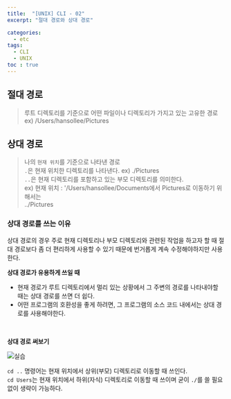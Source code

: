 ```yaml
---
title:  "[UNIX] CLI - 02"
excerpt: "절대 경로와 상대 경로"

categories: 
  - etc
tags: 
  - CLI
  - UNIX
toc : true
---
```


## 절대 경로
> 루트 디렉토리를 기준으로 어떤 파일이나 디렉토리가 가지고 있는 고유한 경로
ex) /Users/hansollee/Pictures

## 상대 경로
> 나의 `현재 위치`를 기준으로 나타낸 경로 <br>
`.`은 현재 위치한 디렉토리를 나타낸다. ex) ./Pictures<br>
`..`은 현재 디렉토리를 포함하고 있는 부모 디렉토리를 의미한다. <br>
ex) 현재 위치 : '/Users/hansollee/Documents에서 Pictures로 이동하기 위해서는<br>
../Pictures

### 상대 경로를 쓰는 이유
상대 경로의 경우 주로 현재 디렉토리나 부모 디렉토리와 관련된 작업을 하고자 할 때 절대 경로보다 좀 더 편리하게 사용할 수 있기 때문에 번거롭게 계속 수정해야하지만 사용한다.

**상대 경로가 유용하게 쓰일 때**
- 현재 경로가 루트 디렉토리에서 멀리 있는 상황에서 그 주변의 경로를 나타내야할 때는 상대 경로를 쓰면 더 쉽다.
- 어떤 프로그램의 호환성을 좋게 하려면, 그 프로그램의 소스 코드 내에서는 상대 경로를 사용해야한다. 

<br>

**상대 경로 써보기**

![실습](https://user-images.githubusercontent.com/70805241/113730395-d1443800-9732-11eb-8baf-a1ccd08639a3.png)

`cd ..` 명령어는 현재 위치에서 상위(부모) 디렉토리로 이동할 때 쓰인다. <br>
`cd Users`는 현재 위치에서 하위(자식) 디렉토리로 이동할 때 쓰이며 굳이 `./`를 쓸 필요 없이 생략이 가능하다.